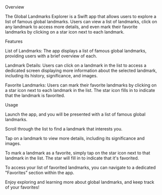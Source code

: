 Overview

The Global Landmarks Explorer is a Swift app that allows users to explore a list of famous global landmarks. Users can view a list of landmarks, click on any landmark to access more details, and even mark their favorite landmarks by clicking on a star icon next to each landmark.

Features

List of Landmarks: The app displays a list of famous global landmarks, providing users with a brief overview of each.

Landmark Details: Users can click on a landmark in the list to access a dedicated screen displaying more information about the selected landmark, including its history, significance, and images.

Favorite Landmarks: Users can mark their favorite landmarks by clicking on a star icon next to each landmark in the list. The star icon fills in to indicate that the landmark is favorited.

Usage

Launch the app, and you will be presented with a list of famous global landmarks.

Scroll through the list to find a landmark that interests you.

Tap on a landmark to view more details, including its significance and images.

To mark a landmark as a favorite, simply tap on the star icon next to that landmark in the list. The star will fill in to indicate that it's favorited.

To access your list of favorited landmarks, you can navigate to a dedicated "Favorites" section within the app.

Enjoy exploring and learning more about global landmarks, and keep track of your favorites!
